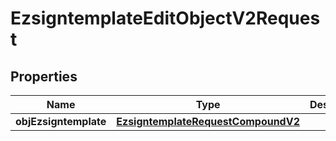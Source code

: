 
# EzsigntemplateEditObjectV2Request

## Properties
Name | Type | Description | Notes
------------ | ------------- | ------------- | -------------
**objEzsigntemplate** | [**EzsigntemplateRequestCompoundV2**](EzsigntemplateRequestCompoundV2.md) |  | 



